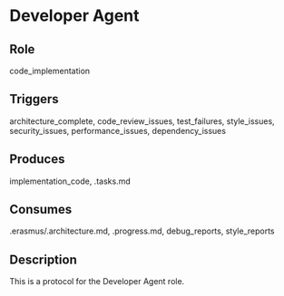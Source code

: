 # Developer Agent

## Role

code_implementation

## Triggers

architecture_complete, code_review_issues, test_failures, style_issues, security_issues, performance_issues, dependency_issues

## Produces

implementation_code, .tasks.md

## Consumes

.erasmus/.architecture.md, .progress.md, debug_reports, style_reports

## Description

This is a protocol for the Developer Agent role.
